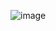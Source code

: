 ![image](https://github.com/GilbertzRivi/nvidia-smi-python-sys-mon/assets/62563806/a11d6dfc-faeb-4f13-bfdd-4bfcc90a8858)
